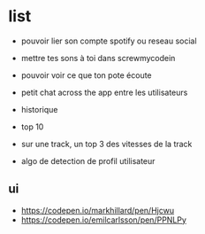 # list

- pouvoir lier son compte spotify ou reseau social
- mettre tes sons à toi dans screwmycodein
- pouvoir voir ce que ton pote écoute

- petit chat across the app entre les utilisateurs
- historique
- top 10

- sur une track, un top 3 des vitesses de la track
- algo de detection de profil utilisateur

## ui

- <https://codepen.io/markhillard/pen/Hjcwu>
- <https://codepen.io/emilcarlsson/pen/PPNLPy>
